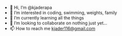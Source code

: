 - 👋 Hi, I’m @kjaderapa
- 👀 I’m interested in coding, swimming, weights, family
- 🌱 I’m currently learning all the things
- 💞️ I’m looking to collaborate on nothing just yet...
- 📫 How to reach me kjader116@gmail.com

<!---
kjaderapa/kjaderapa is a ✨ special ✨ repository because its `README.md` (this file) appears on your GitHub profile.
You can click the Preview link to take a look at your changes.
--->
